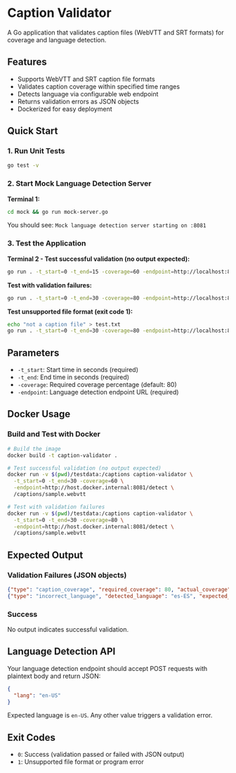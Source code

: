 # Caption Validator

A Go application that validates caption files (WebVTT and SRT formats) for coverage and language detection.

## Features

- Supports WebVTT and SRT caption file formats
- Validates caption coverage within specified time ranges
- Detects language via configurable web endpoint
- Returns validation errors as JSON objects
- Dockerized for easy deployment

## Quick Start

### 1. Run Unit Tests
```bash
go test -v
```

### 2. Start Mock Language Detection Server
**Terminal 1:**
```bash
cd mock && go run mock-server.go
```
You should see: `Mock language detection server starting on :8081`

### 3. Test the Application
**Terminal 2 - Test successful validation (no output expected):**
```bash
go run . -t_start=0 -t_end=15 -coverage=60 -endpoint=http://localhost:8081/detect testdata/sample.webvtt
```

**Test with validation failures:**
```bash
go run . -t_start=0 -t_end=30 -coverage=80 -endpoint=http://localhost:8081/detect testdata/sample.webvtt
```

**Test unsupported file format (exit code 1):**
```bash
echo "not a caption file" > test.txt
go run . -t_start=0 -t_end=30 -coverage=80 -endpoint=http://localhost:8081/detect test.txt
```

## Parameters

- `-t_start`: Start time in seconds (required)
- `-t_end`: End time in seconds (required) 
- `-coverage`: Required coverage percentage (default: 80)
- `-endpoint`: Language detection endpoint URL (required)

## Docker Usage

### Build and Test with Docker
```bash
# Build the image
docker build -t caption-validator .

# Test successful validation (no output expected)
docker run -v $(pwd)/testdata:/captions caption-validator \
  -t_start=0 -t_end=30 -coverage=60 \
  -endpoint=http://host.docker.internal:8081/detect \
  /captions/sample.webvtt

# Test with validation failures
docker run -v $(pwd)/testdata:/captions caption-validator \
  -t_start=0 -t_end=30 -coverage=80 \
  -endpoint=http://host.docker.internal:8081/detect \
  /captions/sample.webvtt
```

## Expected Output

### Validation Failures (JSON objects)
```json
{"type": "caption_coverage", "required_coverage": 80, "actual_coverage": 70, "start_time": 0, "end_time": 30, "description": "Caption coverage of 70.00% is below required 80.00%"}
{"type": "incorrect_language", "detected_language": "es-ES", "expected_language": "en-US", "description": "Detected language 'es-ES' does not match expected 'en-US'"}
```

### Success
No output indicates successful validation.

## Language Detection API

Your language detection endpoint should accept POST requests with plaintext body and return JSON:

```json
{
  "lang": "en-US"
}
```

Expected language is `en-US`. Any other value triggers a validation error.

## Exit Codes

- `0`: Success (validation passed or failed with JSON output)
- `1`: Unsupported file format or program error